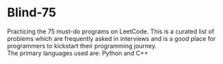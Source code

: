 # Blind-75
Practicing the 75 must-do programs on LeetCode. This is a curated list of problems which are frequently asked in interviews and is a good place for programmers to kickstart their programming journey.
<br>
The primary languages used are: Python and C++
